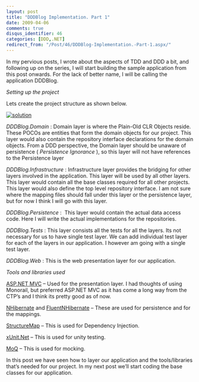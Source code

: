 ```yaml
---
layout: post
title: "DDDBlog Implementation. Part 1"
date: 2009-04-06
comments: true
disqus_identifier: 46
categories: [DDD,.NET]
redirect_from: "/Post/46/DDDBlog-Implementation.-Part-1.aspx/"
---
```

In my pervious posts, I wrote about the aspects of TDD and DDD a bit,
and following up on the series, I will start building the sample
application from this post onwards. For the lack of better name, I will
be calling the application DDDBlog.

*Setting up the project*

Lets create the project structure as shown below.
<!--more-->

[![solution](/assets/img/2009-04-06/solution.png "solution")](/assets/img/2009-04-06/solution.png)

*DDDBlog.Domain* : Domain layer is where the Plain-Old CLR Objects
reside. These POCOs are entities that form the domain objects for our
project. This layer would also contain the repository interface
declarations for the domain objects. From a DDD perspective, the Domain
layer should be unaware of persistence ( *Persistence Ignorance* ), so
this layer will not have references to the Persistence layer

*DDDBlog.Infrastructure* : Infrastructure layer provides the bridging
for other layers involved in the application. This layer will be used by
all other layers. This layer would contain all the base classes required
for all other projects. This layer would also define the top level
repository interface. I am not sure where the mapping files should fall
under this layer or the persistence layer, but for now I think I will go
with this layer.

*DDDBlog.Persistence* :  This layer would contain the actual data access
code. Here I will write the actual implementations for the repositories.

*DDDBlog.Tests* : This layer consists all the tests for all the layers.
Its not necessary for us to have single test layer. We can add
individual test layer for each of the layers in our application. I
however am going with a single test layer.

*DDDBlog.Web* : This is the web presentation layer for our application.

*Tools and libraries used*

[ASP.NET MVC](http://www.asp.net/mvc) – Used for the presentation layer.
I had thoughts of using Monorail, but preferred ASP.NET MVC as it has
come a long way from the CTP’s and I think its pretty good as of now.

[NHibernate](http://www.hibernate.org/343.html) and
[FluentNHibernate](http://fluentnhibernate.org/) – These are used for
persistence and for the mappings.

[StructureMap](http://structuremap.sourceforge.net/Default.htm) – This
is used for Dependency Injection.

[xUnit.Net](http://www.codeplex.com/xunit) – This is used for unity
testing.

[MoQ](http://code.google.com/p/moq/) – This is used for mocking.

In this post we have seen how to layer our application and the
tools/libraries that’s needed for our project. In my next post we’ll
start coding the base classes for our application.

